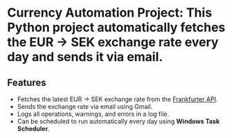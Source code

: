 # Currency Automation Project: This Python project automatically fetches the **EUR → SEK** exchange rate every day and sends it via email.


## **Features**

- Fetches the latest EUR → SEK exchange rate from the [Frankfurter API](https://www.frankfurter.app/).
- Sends the exchange rate via email using Gmail.
- Logs all operations, warnings, and errors in a log file.
- Can be scheduled to run automatically every day using **Windows Task Scheduler**.
